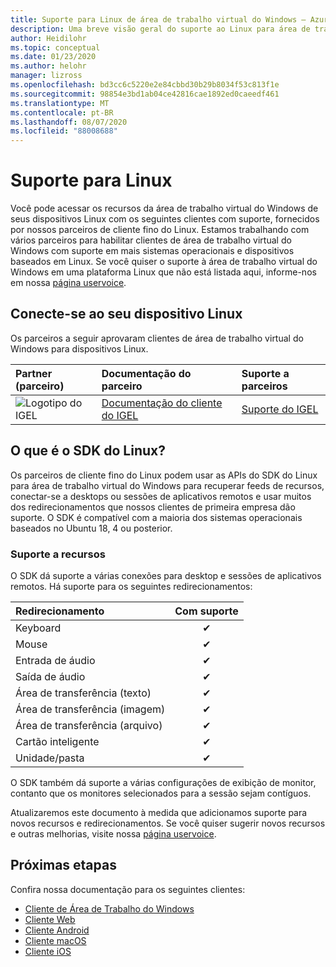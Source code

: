 ```yaml
---
title: Suporte para Linux de área de trabalho virtual do Windows – Azure
description: Uma breve visão geral do suporte ao Linux para área de trabalho virtual do Windows.
author: Heidilohr
ms.topic: conceptual
ms.date: 01/23/2020
ms.author: helohr
manager: lizross
ms.openlocfilehash: bd3cc6c5220e2e84cbbd30b29b8034f53c813f1e
ms.sourcegitcommit: 98854e3bd1ab04ce42816cae1892ed0caeedf461
ms.translationtype: MT
ms.contentlocale: pt-BR
ms.lasthandoff: 08/07/2020
ms.locfileid: "88008688"
---
```

# <a name="linux-support"></a>Suporte para Linux

Você pode acessar os recursos da área de trabalho virtual do Windows de seus dispositivos Linux com os seguintes clientes com suporte, fornecidos por nossos parceiros de cliente fino do Linux. Estamos trabalhando com vários parceiros para habilitar clientes de área de trabalho virtual do Windows com suporte em mais sistemas operacionais e dispositivos baseados em Linux. Se você quiser o suporte à área de trabalho virtual do Windows em uma plataforma Linux que não está listada aqui, informe-nos em nossa [página uservoice](https://remotedesktop.uservoice.com/forums/923035-remote-desktop-support-on-linux).

## <a name="connect-with-your-linux-device"></a>Conecte-se ao seu dispositivo Linux

Os parceiros a seguir aprovaram clientes de área de trabalho virtual do Windows para dispositivos Linux.

|Partner (parceiro)|Documentação do parceiro|Suporte a parceiros|
|:------|:--------------------|:--------------|
|![Logotipo do IGEL](./media/partners/igel.png)|[Documentação do cliente do IGEL](https://www.igel.com/igel-solution-family/windows-virtual-desktop/)|[Suporte do IGEL](https://www.igel.com/support/)|

## <a name="what-is-the-linux-sdk"></a>O que é o SDK do Linux?

Os parceiros de cliente fino do Linux podem usar as APIs do SDK do Linux para área de trabalho virtual do Windows para recuperar feeds de recursos, conectar-se a desktops ou sessões de aplicativos remotos e usar muitos dos redirecionamentos que nossos clientes de primeira empresa dão suporte. O SDK é compatível com a maioria dos sistemas operacionais baseados no Ubuntu 18, 4 ou posterior.

### <a name="feature-support"></a>Suporte a recursos

O SDK dá suporte a várias conexões para desktop e sessões de aplicativos remotos. Há suporte para os seguintes redirecionamentos:

| Redirecionamento       | Com suporte |
| :---------------- | :-------: |
| Keyboard          | &#10004;  |
| Mouse             | &#10004;  |
| Entrada de áudio          | &#10004;  |
| Saída de áudio         | &#10004;  |
| Área de transferência (texto)  | &#10004;  |
| Área de transferência (imagem) | &#10004;  |
| Área de transferência (arquivo)  | &#10004;  |
| Cartão inteligente         | &#10004;  |
| Unidade/pasta      | &#10004;  |

O SDK também dá suporte a várias configurações de exibição de monitor, contanto que os monitores selecionados para a sessão sejam contíguos.

Atualizaremos este documento à medida que adicionamos suporte para novos recursos e redirecionamentos. Se você quiser sugerir novos recursos e outras melhorias, visite nossa [página uservoice](https://go.microsoft.com/fwlink/?linkid=2116523).

## <a name="next-steps"></a>Próximas etapas

Confira nossa documentação para os seguintes clientes:

- [Cliente de Área de Trabalho do Windows](connect-windows-7-10.md)
- [Cliente Web](connect-web.md)
- [Cliente Android](connect-android.md)
- [Cliente macOS](connect-macos.md)
- [Cliente iOS](connect-ios.md)
